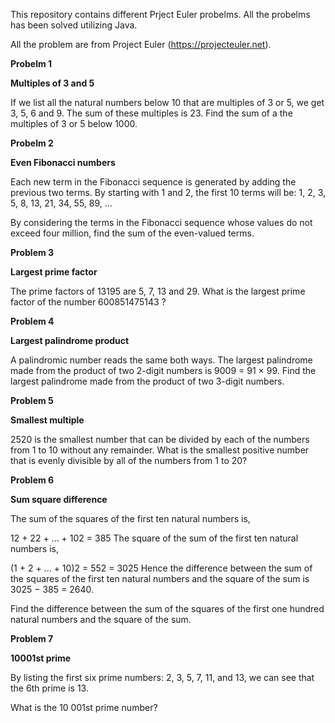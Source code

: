 This repository contains different Prject Euler probelms. 
All the probelms has been solved utilizing Java. 


All the problem are from Project Euler (https://projecteuler.net).

<b>
Probelm 1

Multiples of 3 and 5 
</b>

If we list all the natural numbers below 10 that are multiples of 3 or 5, we get 3, 5, 6 and 9.
The sum of these multiples is 23. Find the sum of a the multiples of 3 or 5 below 1000.

<b>
Probelm 2 

Even Fibonacci numbers
</b>

Each new term in the Fibonacci sequence is generated by adding the previous two terms.
By starting with 1 and 2, the first 10 terms will be:
1, 2, 3, 5, 8, 13, 21, 34, 55, 89, ...

By considering the terms in the Fibonacci sequence whose values do not exceed four million, 
find the sum of the even-valued terms.


<b>
Problem 3 

Largest prime factor 
</b>

The prime factors of 13195 are 5, 7, 13 and 29.
What is the largest prime factor of the number 600851475143 ?

<b>
Problem 4

Largest palindrome product
</b>

A palindromic number reads the same both ways. The largest palindrome made from the product of two 2-digit numbers is 9009 = 91 × 99.
Find the largest palindrome made from the product of two 3-digit numbers.

<b>
Problem 5 

Smallest multiple
</b>

2520 is the smallest number that can be divided by each of the numbers from 1 to 10 without any remainder.
What is the smallest positive number that is evenly divisible by all of the numbers from 1 to 20?

<b>
Problem 6 

Sum square difference

</b>
The sum of the squares of the first ten natural numbers is,

12 + 22 + ... + 102 = 385
The square of the sum of the first ten natural numbers is,

(1 + 2 + ... + 10)2 = 552 = 3025
Hence the difference between the sum of the squares of the first ten natural numbers and the square of the sum is 3025 − 385 = 2640.

Find the difference between the sum of the squares of the first one hundred natural numbers and the square of the sum.

<b>
Problem 7 

10001st prime
</b>

By listing the first six prime numbers: 2, 3, 5, 7, 11, and 13, we can see that the 6th prime is 13.

What is the 10 001st prime number?
